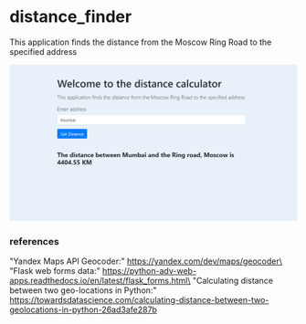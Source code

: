 # distance_finder
This application finds the distance from the Moscow Ring Road to the specified address

![output](output.png?raw=true "Output")


### references
"Yandex Maps API Geocoder:" https://yandex.com/dev/maps/geocoder\
"Flask web forms data:" https://python-adv-web-apps.readthedocs.io/en/latest/flask_forms.html\
"Calculating distance between two geo-locations in Python:" https://towardsdatascience.com/calculating-distance-between-two-geolocations-in-python-26ad3afe287b 
